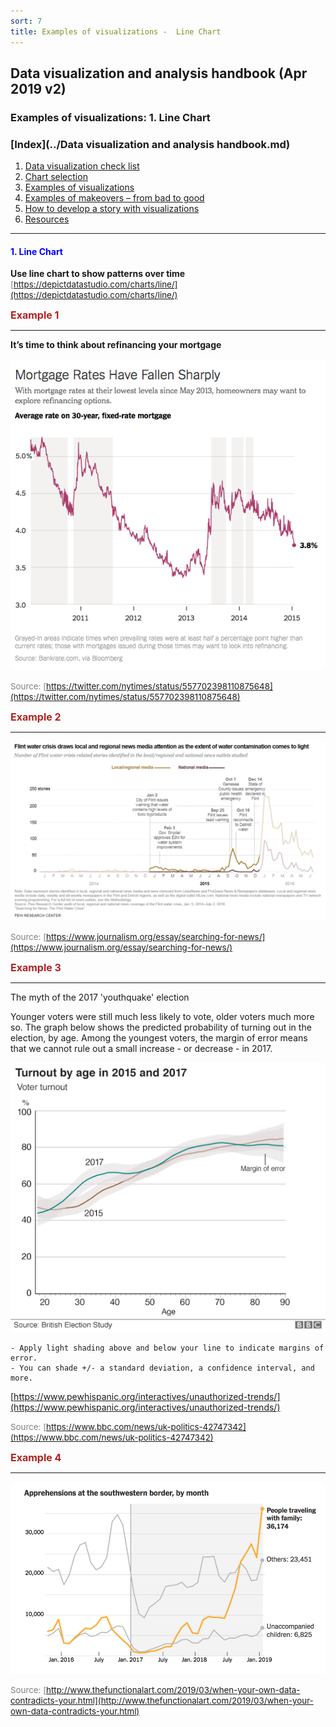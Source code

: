 ```yaml
---
sort: 7
title: Examples of visualizations -  Line Chart
---
```


## Data visualization and analysis handbook (Apr 2019 v2)
###  Examples of visualizations: 1. Line Chart

### [Index](../Data visualization and analysis handbook.md)

1. [Data visualization check list](1_checklist.md)
1. [Chart selection](2_chartselection.md)
1. [Examples of visualizations](3_chartindex.md)
1. [Examples of makeovers – from bad to good](4_makeover.md)
1. [How to develop a story with visualizations](5_story.md)
1. [Resources](6_resources.md)

***


#### <span style="color:blue; ">1. Line Chart </span>

**Use line chart to show patterns over time**
<span style="color:gray; font-size:10pt;">[https://depictdatastudio.com/charts/line/](https://depictdatastudio.com/charts/line/)</span>


<span style="color:FireBrick; font-size:12pt; font-weight : bold;">Example 1</Span>

***


**It’s time to think about refinancing your mortgage**

![png](img/Picture5.png)


<span style="color:gray; font-size:10pt;">Source: [https://twitter.com/nytimes/status/557702398110875648](https://twitter.com/nytimes/status/557702398110875648)</span>


<span style="color:FireBrick; font-size:12pt; font-weight : bold;">Example 2</Span>

***


![png](img/Picture6.png)

<span style="color:gray; font-size:10pt;">Source: [https://www.journalism.org/essay/searching-for-news/](https://www.journalism.org/essay/searching-for-news/)</span>



<span style="color:FireBrick; font-size:12pt; font-weight : bold;">Example 3</Span>

***


The myth of the 2017 'youthquake' election

Younger voters were still much less likely to vote, older voters much more so. The graph below shows the predicted probability of turning out in the election, by age. Among the youngest voters, the margin of error means that we cannot rule out a small increase - or decrease - in 2017.


![png](img/Picture7.png)


```
- Apply light shading above and below your line to indicate margins of error.
- You can shade +/- a standard deviation, a confidence interval, and more.

```

[https://www.pewhispanic.org/interactives/unauthorized-trends/](https://www.pewhispanic.org/interactives/unauthorized-trends/)

<span style="color:gray; font-size:10pt;">Source: [https://www.bbc.com/news/uk-politics-42747342](https://www.bbc.com/news/uk-politics-42747342)</span>


<span style="color:FireBrick; font-size:12pt; font-weight : bold;">Example 4</Span>

***


![png](img/Picture8.png)

<span style="color:gray; font-size:10pt;">Source: [http://www.thefunctionalart.com/2019/03/when-your-own-data-contradicts-your.html](http://www.thefunctionalart.com/2019/03/when-your-own-data-contradicts-your.html)</span>


